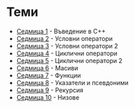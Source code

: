 # Теми

* [Седмица  1](01) - Въведение в С++
* [Седмица  2](02) - Условни оператори
* [Седмица  3](03) - Условни оператори 2
* [Седмица  4](04) - Циклични оператори
* [Седмица  5](05) - Циклични оператори 2
* [Седмица  6](06) - Масиви
* [Седмица  7](07) - Функции
* [Седмица  8](08) - Указатели и псевдоними
* [Седмица  9](09) - Рекурсия
* [Седмица 10](10) - Низове
